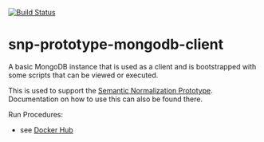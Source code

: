 [![Build Status](http://52.5.163.147:8080/buildStatus/icon?job=snp-prototype-mongodb-client)](http://52.5.163.147:8080/job/snp-prototype-mongodb-client)

# snp-prototype-mongodb-client

A basic MongoDB instance that is used as a client and is bootstrapped with some scripts that can be viewed or executed.  

This is used to support the [Semantic Normalization Prototype](https://github.com/jlgrock/snp-prototype).  Documentation on how to use this can also be found there.

Run Procedures:
  - see [Docker Hub](https://hub.docker.com/r/deloitteva/docker-mongodb-client/)
